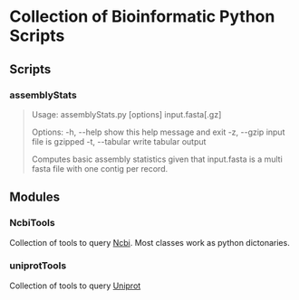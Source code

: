 # Collection of Bioinformatic Python Scripts

## Scripts

### assemblyStats
> Usage: assemblyStats.py [options] input.fasta[.gz]
>
>Options:
>  -h, --help     show this help message and exit
>  -z, --gzip     input file is gzipped
>  -t, --tabular  write tabular output
>
>Computes basic assembly statistics given that input.fasta is a multi fasta
>file with one contig per record.

## Modules

### NcbiTools
Collection of tools to query [Ncbi](http://www.ncbi.nlm.nih.gov/). Most classes work as python dictonaries.

### uniprotTools
Collection of tools to query [Uniprot](http://www.uniprot.org/)
